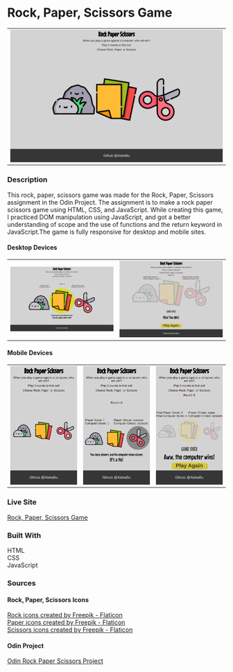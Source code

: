 # Rock, Paper, Scissors Game

<table>
    <tr>
    <td><img src="./rps-images/readmefile-desktopone.png"></td>
    </tr>
</table>

### Description
This rock, paper, scissors game was made for the Rock, Paper, Scissors assignment in the Odin Project. The assignment is to make a rock paper scissors game using HTML, CSS, and JavaScript. While creating this game, I practiced DOM manipulation using JavaScript, and got a better understanding of scope and the use of functions and the return keyword in JavaScript.The game is fully responsive for desktop and mobile sites. 

#### Desktop Devices
<table>
    <tr>
    <td><img src="./rps-images/readmefile-desktoptwo.png"></td>
     <td><img src="./rps-images/readmefile-desktopthree.png"></td>
     </tr>
</table>

#### Mobile Devices
<table>
    <tr>
    <td><img src="./rps-images/readmefile-mobileone.png"></td>
     <td><img src="./rps-images/readmefile-mobiletwo.png"></td>
      <td><img src="./rps-images/readmefile-mobilethree.png"></td>
     </tr>
</table>

### Live Site
[Rock, Paper, Scissors Game](https://aishabu.github.io/rock-paper-scissors/)

### Built With 
HTML <br>
CSS<br>
JavaScript<br>

### Sources
#### Rock, Paper, Scissors Icons 
<a href="https://www.flaticon.com/free-icons/rock" title="rock icons">Rock icons created by Freepik - Flaticon</a><br>
<a href="https://www.flaticon.com/free-icons/paper" title="paper icons">Paper icons created by Freepik - Flaticon</a><br>
<a href="https://www.flaticon.com/free-icons/scissors" title="scissors icons">Scissors icons created by Freepik - Flaticon</a>

#### Odin Project
[Odin Rock Paper Scissors Project](https://www.theodinproject.com/lessons/foundations-rock-paper-scissors)
